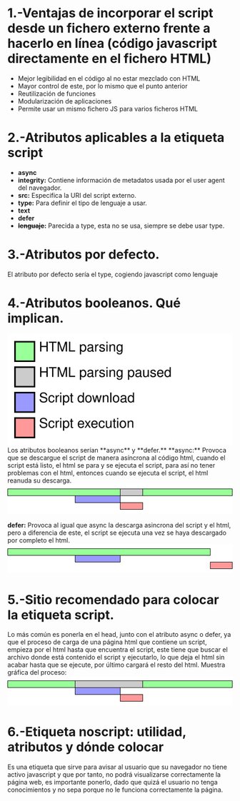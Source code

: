 # 1.-Ventajas de incorporar el script desde un fichero externo frente a hacerlo en línea (código javascript directamente en el fichero HTML)
- Mejor legibilidad en el código al no estar mezclado con HTML
- Mayor control de este, por lo mismo que el punto anterior
- Reutilización de funciones
- Modularización de aplicaciones
- Permite usar un mismo fichero JS para varios ficheros HTML

# 2.-Atributos aplicables a la etiqueta script
- **async**
- **integrity:** Contiene información de metadatos usada por el user agent del navegador.
- **src:** Especifica la URI del script externo.
- **type:** Para definir el tipo de lenguaje a usar.
- **text**
- **defer** 
- **~~lenguaje~~:** Parecida a type, esta no se usa, siempre se debe usar type.

# 3.-Atributos por defecto.
El atributo por defecto sería el type, cogiendo javascript como lenguaje

# 4.-Atributos booleanos. Qué implican.
<img src="legend.svg" alt="leyenda">
Los atributos booleanos serían **async** y **defer.**
**async:** Provoca que se descargue el script de manera asíncrona al código html, cuando el script está listo, el html se para y se ejecuta el script, para así no tener problemas con el html, entonces cuando se ejecuta el script, el html reanuda su descarga.<br>
<img src="script-async.svg" alt="muestra asycn">

**defer:** Provoca al igual que async la descarga asincrona del script y el html, pero a diferencia de este, el script se ejecuta una vez se haya descargado por completo el html.<br>
<img src="script-defer.svg" alt="muestra defer">

# 5.-Sitio recomendado para colocar la etiqueta script.
Lo más común es ponerla en el head, junto con el atributo async o defer, ya que el proceso de carga de una página html que contiene un script, empieza por el html hasta que encuentra el script, este tiene que buscar el archivo donde está contenido el script y ejecutarlo, lo que deja el html sin acabar hasta que se ejecute, por último cargará el resto del html.
Muestra gráfica del proceso:
<img src="script.svg" alt="muestra">

# 6.-Etiqueta noscript: utilidad, atributos y dónde colocar
Es una etiqueta que sirve para avisar al usuario que su navegador no tiene activo javascript y que por tanto, no podrá visualizarse correctamente la página web, es importante ponerlo, dado que quizá el usuario no tenga conocimientos y no sepa porque no le funciona correctamente la página.
